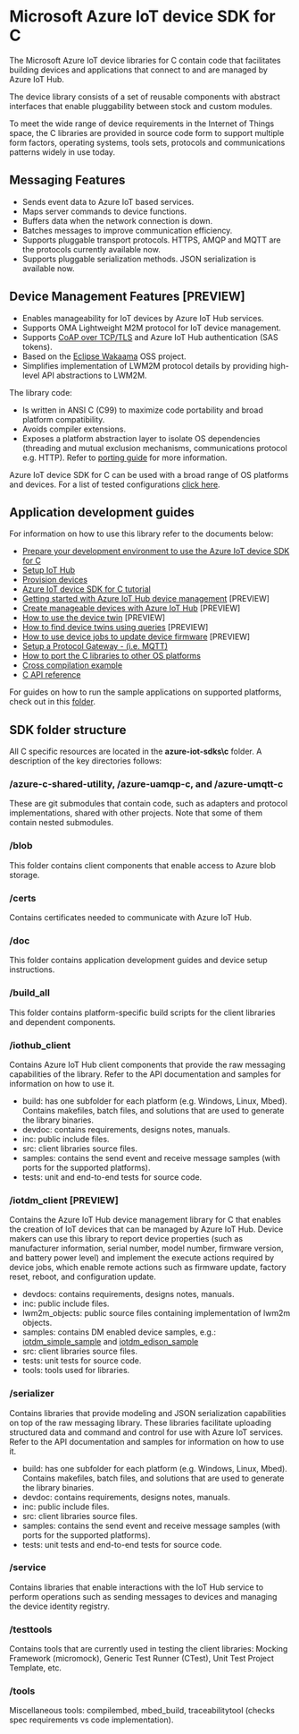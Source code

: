 # Microsoft Azure IoT device SDK for C

The Microsoft Azure IoT device libraries for C contain code that facilitates building devices and applications that connect to and are managed by Azure IoT Hub.

The device library consists of a set of reusable components with abstract interfaces that enable pluggability between stock and custom modules.

To meet the wide range of device requirements in the Internet of Things space, the C libraries are provided in source code form to support multiple form factors, operating systems, tools sets, protocols and communications patterns widely in use today.


## Messaging Features

 * Sends event data to Azure IoT based services.
 * Maps server commands to device functions.
 * Buffers data when the network connection is down.
 * Batches messages to improve communication efficiency.
 * Supports pluggable transport protocols. HTTPS, AMQP and MQTT are the protocols currently available now.
 * Supports pluggable serialization methods. JSON serialization is available now.

## Device Management Features [PREVIEW]

* Enables manageability for IoT devices by Azure IoT Hub services.
*	Supports OMA Lightweight M2M protocol for IoT device management.
*	Supports [CoAP over TCP/TLS](https://tools.ietf.org/pdf/draft-ietf-core-coap-tcp-tls-01.pdf) and Azure IoT Hub authentication (SAS tokens).
*	Based on the [Eclipse Wakaama](https://github.com/eclipse/wakaama) OSS project.
*	Simplifies implementation of LWM2M protocol details by providing high-level API abstractions to LWM2M.


The library code:

* Is written in ANSI C (C99) to maximize code portability and broad platform compatibility.
* Avoids compiler extensions.
* Exposes a platform abstraction layer to isolate OS dependencies (threading and mutual exclusion mechanisms, communications protocol e.g. HTTP). Refer to [porting guide](doc/porting_guide.md) for more information.

Azure IoT device SDK for C can be used with a broad range of OS platforms and devices. For a list of tested configurations [click here](https://azure.microsoft.com/documentation/articles/iot-hub-tested-configurations/).

## Application development guides
For information on how to use this library refer to the documents below:

- [Prepare your development environment to use the Azure IoT device SDK for C](doc/devbox_setup.md)
- [Setup IoT Hub](../doc/setup_iothub.md)
- [Provision devices](../doc/manage_iot_hub.md)
- [Azure IoT device SDK for C  tutorial](https://azure.microsoft.com/documentation/articles/iot-hub-device-sdk-c-intro/)
- [Getting started with Azure IoT Hub device management](https://azure.microsoft.com/en-us/documentation/articles/iot-hub-device-management-get-started/) [PREVIEW]
- [Create manageable devices with Azure IoT Hub](https://azure.microsoft.com/en-us/documentation/articles/iot-hub-device-management-library/) [PREVIEW]
- [How to use the device twin](https://azure.microsoft.com/en-us/documentation/articles/iot-hub-device-management-device-twin/) [PREVIEW]
- [How to find device twins using queries](https://azure.microsoft.com/en-us/documentation/articles/iot-hub-device-management-device-query/) [PREVIEW]
- [How to use device jobs to update device firmware](https://azure.microsoft.com/en-us/documentation/articles/iot-hub-device-management-device-jobs/) [PREVIEW]
- [Setup a Protocol Gateway - (i.e. MQTT)](https://github.com/Azure/azure-iot-protocol-gateway/blob/master/README.md)
- [How to port the C libraries to other OS platforms](doc/porting_guide.md)
- [Cross compilation example](doc/SDK_cross_compile_example.md)
- [C API reference](http://azure.github.io/azure-iot-sdks/c/api_reference/index.html)

For guides on how to run the sample applications on supported platforms, check out in this [folder](../doc/get_started/).

## SDK folder structure

All C specific resources are located in the **azure-iot-sdks\c** folder. A description of the key directories follows:

### /azure-c-shared-utility, /azure-uamqp-c, and /azure-umqtt-c

These are git submodules that contain code, such as adapters and protocol implementations, shared with other projects. Note that some of them contain nested submodules.

### /blob

This folder contains client components that enable access to Azure blob storage.

### /certs

Contains certificates needed to communicate with Azure IoT Hub.

### /doc

This folder contains application development guides and device setup instructions.

### /build_all

This folder contains platform-specific build scripts for the client libraries and dependent components.

### /iothub_client

Contains Azure IoT Hub client components that provide the raw messaging capabilities of the library. Refer to the API documentation and samples for information on how to use it.

   * build: has one subfolder for each platform (e.g. Windows, Linux, Mbed). Contains makefiles, batch files, and solutions that are used to generate the library binaries.
   * devdoc: contains requirements, designs notes, manuals.
   * inc: public include files.
   * src: client libraries source files.
   * samples: contains the send event and receive message samples (with ports for the supported platforms).
   * tests: unit and end-to-end tests for source code.

### /iotdm_client [PREVIEW]

Contains the Azure IoT Hub device management library for C that enables the creation of IoT devices that can be managed by Azure IoT Hub. Device makers can use this library to report device properties (such as manufacturer information, serial number, model number, firmware version, and battery power level) and implement the execute actions required by device jobs, which enable remote actions such as firmware update, factory reset, reboot, and configuration update.  

   * devdocs: contains requirements, designs notes, manuals.
   * inc: public include files.
   * lwm2m_objects: public source files containing implementation of lwm2m objects.
   * samples: contains DM enabled device samples, e.g.: [iotdm_simple_sample](https://github.com/Azure/azure-iot-sdks/tree/dmpreview/c/iotdm_client/samples/iotdm_simple_sample) and  [iotdm_edison_sample](https://github.com/Azure/azure-iot-sdks/tree/dmpreview/c/iotdm_client/samples/iotdm_edison_sample)  
   * src: client libraries source files.
   * tests: unit tests for source code.
   * tools: tools used for libraries.

### /serializer

Contains libraries that provide modeling and JSON serialization capabilities on top of the raw messaging library. These libraries facilitate uploading structured data and command and control for use with Azure IoT services. Refer to the API documentation and samples for information on how to use it.

   * build: has one subfolder for each platform (e.g. Windows, Linux, Mbed). Contains makefiles, batch files, and solutions that are used to generate the library binaries.
   * devdoc: contains requirements, designs notes, manuals.
   * inc: public include files.
   * src: client libraries source files.
   * samples: contains the send event and receive message samples (with ports for the supported platforms).
   * tests: unit tests and end-to-end tests for source code.

### /service

Contains libraries that enable interactions with the IoT Hub service to perform operations such as sending messages to devices and managing the device identity registry.

### /testtools

Contains tools that are currently used in testing the client libraries: Mocking Framework (micromock), Generic Test Runner (CTest), Unit Test Project Template, etc.

### /tools

Miscellaneous tools: compilembed, mbed_build, traceabilitytool (checks spec requirements vs code implementation).
